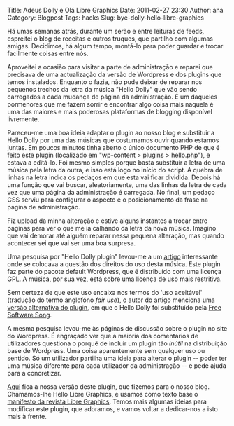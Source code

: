Title: Adeus Dolly e Olá Libre Graphics 
Date: 2011-02-27 23:30
Author: ana
Category: Blogpost
Tags: hacks
Slug: bye-dolly-hello-libre-graphics

Há umas semanas atrás, durante um serão e entre leituras de feeds,
espreitei o blog de receitas e outros truques, que partilho com algumas
amigas. Decidimos, há algum tempo, montá-lo para poder guardar e trocar
facilmente coisas entre nós.

Aproveitei a ocasião para visitar a parte de administração e reparei que
precisava de uma actualização da versão de Wordpress e dos plugins que
temos instalados. Enquanto o fazia, não pude deixar de reparar nos
pequenos trechos da letra da música "Hello Dolly" que vão sendo
carregados a cada mudança de página da administração. É um daqueles
pormenores que me fazem sorrir e encontrar algo coisa mais naquela é uma
das maiores e mais poderosas plataformas de blogging disponível
livremente.

Pareceu-me uma boa ideia adaptar o plugin ao nosso blog e substituir a
Hello Dolly por uma das músicas que costumamos ouvir quando estamos
juntas. Em poucos minutos tinha aberto o único documento PHP de que é
feito este plugin (localizado em "wp-content \> plugins \> hello.php"),
e estava a editá-lo. Foi mesmo simples porque basta substituir a letra
de uma música pela letra da outra, e isso está logo no início do script.
A quebra de linhas na letra indica os pedaços em que esta vai ficar
dividida. Depois há uma função que vai buscar, aleatoriamente, uma das
linhas da letra de cada vez que uma página da administração é carregada.
No final, um pedaço CSS serviu para configurar o aspecto e o
posicionamento da frase na página de administração.

Fiz upload da minha alteração e estive alguns instantes a trocar entre
páginas para ver o que me ia calhando da letra da nova música. Imagino
que vai demorar até alguém reparar nessa pequena alteração, mas quando
acontecer sei que vai ser uma boa surpresa.

Uma pesquisa por "Hello Dolly plugin" levou-me a um
[artigo](http://weblogtoolscollection.com/archives/2010/12/20/is-hello-dolly-a-copyright-infringing-plug-in/)
interessante onde se colocava a questão dos direitos do uso desta
música. Este plugin faz parte do pacote default Wordpress, que é
distribuído com uma licença GPL. A música, por sua vez, está sobre uma
licença de uso mais restritiva.

Sem certeza de que este uso encaixa nos termos do 'uso aceitável'
(tradução do termo anglofóno *fair use*), o autor do artigo menciona uma
[versão alternativa do
plugin](http://core.trac.wordpress.org/attachment/ticket/15769/free_software.diff),
em que o Hello Dolly foi substituído pela [Free Software
Song](http://www.gnu.org/music/free-software-song.html).

A mesma pesquisa levou-me às páginas de discussão sobre o plugin no site
do Wordpress. É engraçado ver que a maioria dos comentários de
utilizadores questiona o porquê de incluir um plugin tão *inútil* na
distribuição base de Wordpress. Uma coisa aparentemente sem qualquer uso
ou sentido. Só um utilizador partilha uma ideia para alterar o plugin --
poder ter uma música diferente para cada utilizador da administração --
e pede ajuda para a concretizar.

[Aqui](http://manufacturaindependente.com/hello-libregraphics.zip) fica
a nossa versão deste plugin, que fizemos para o nosso blog. Chamamos-lhe
Hello Libre Graphics, e usamos como texto base o [manifesto da revista
Libre
Graphics](http://libregraphicsmag.com/manifesto.html "Manifesto da Libre Graphics Magazine").
Temos mais algumas ideias para modificar este plugin, que adoramos, e
vamos voltar a dedicar-nos a isto mais à frente.
